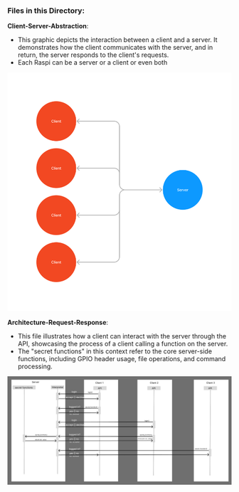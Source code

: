 ### Files in this Directory:

**Client-Server-Abstraction**:
- This graphic depicts the interaction between a client and a server. It demonstrates how the client communicates with the server, and in return, the server responds to the client's requests.
- Each Raspi can be a server or a client or even both

![Client-Server-Abstraction](Client-Server-Abstraction.png)


**Architecture-Request-Response**:
- This file illustrates how a client can interact with the server through the API, showcasing the process of a client calling a function on the server.
- The "secret functions" in this context refer to the core server-side functions, including GPIO header usage, file operations, and command processing.

![Architecture-Request-Response](Architecture-Request-Response.png)
